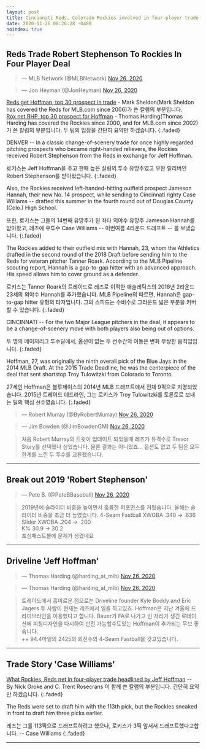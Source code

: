 ```yaml
---
layout: post
title: Cincinnati Reds, Colorado Rockies involved in four-player trade
date: 2020-11-26 08:26:28 -0400
noindex: true
---
```


## Reds Trade Robert Stephenson To Rockies In Four Player Deal

<script async src="//platform.twitter.com/widgets.js" charset="utf-8"></script>
<blockquote class="twitter-tweet" data-lang="en">
  &mdash; MLB Network (@MLBNetwork)
  <a href="https://twitter.com/MLBNetwork/status/1331737728812265474">Nov 26, 2020</a>
</blockquote>

<script async src="//platform.twitter.com/widgets.js" charset="utf-8"></script>
<blockquote class="twitter-tweet" data-lang="en">
  &mdash; Jon Heyman (@JonHeyman)
  <a href="https://twitter.com/JonHeyman/status/1331666579927560193">Nov 26, 2020</a>
</blockquote>

[Reds get Hoffman, top 30 prospect in trade](https://www.mlb.com/reds/news/reds-rockies-robert-stephenson-jeff-hoffman-trade) - Mark Sheldon(Mark Sheldon has covered the Reds for MLB.com since 2006)가 쓴 칼럼의 부분입니다.    
[Rox net RHP, top 30 prospect for Hoffman](https://www.mlb.com/rockies/news/robert-stephenson-jameson-hannah-traded-to-rockies) - Thomas Harding(Thomas Harding has covered the Rockies since 2000, and for MLB.com since 2002)가 쓴 칼럼의 부분입니다. 두 팀의 입장을 간단히 요약만 하겠습니다.
{:.faded}

DENVER -- In a classic change-of-scenery trade for once highly regarded pitching prospects who became right-handed relievers, the Rockies received Robert Stephenson from the Reds in exchange for Jeff Hoffman.

로키스는 Jeff Hoffman을 주고 한때 높은 실링의 투수 유망주였고 우완 릴리버인 Robert Stephenson를 받아왔습니다.
{:.faded}

Also, the Rockies received left-handed-hitting outfield prospect Jameson Hannah, their new No. 14 prospect, while sending to Cincinnati righty Case Williams -- drafted this summer in the fourth round out of Douglas County (Colo.) High School.

또한, 로키스는 그들의 14번째 유망주가 된 좌타 외야수 유망주 Jameson Hannah를 받아왔고, 레즈에 우투수 Case Williams -- 이번여름 4라운드 드래프트 -- 를 보냈습니다.
{:.faded}

The Rockies added to their outfield mix with Hannah, 23, whom the Athletics drafted in the second round of the 2018 Draft before sending him to the Reds for veteran pitcher Tanner Roark. According to the MLB Pipeline scouting report, Hannah is a gap-to-gap hitter with an advanced approach. His speed allows him to cover ground as a defender.

로키스는 Tanner Roark의 트레이드로 레즈로 이적한 애슬레틱스의 2018년 2라운드 23세의 외야수 Hannah를 추가했습니다. MLB Pipeline의 따르면, Hannah은 gap-to-gap hitter 유형의 타자입니다. 그의 스피드는 수비수로 그라운드 넓은 부분을 커버할 수 있습니다.
{:.faded}

CINCINNATI -- For the two Major League pitchers in the deal, it appears to be a change-of-scenery move with both players also being out of options.

두 명의 메이저리그 투수딜에서, 옵션이 없는 두 선수간의 이동은 변화 무쌍한 움직임입니다.
{:.faded}

Hoffman, 27, was originally the ninth overall pick of the Blue Jays in the 2014 MLB Draft. At the 2015 Trade Deadline, he was the centerpiece of the deal that sent shortstop Troy Tulowitzki from Colorado to Toronto.

27세인 Hoffman은 블루제이스의 2014년 MLB 드래프트에서 전체 9픽으로 지명되었습니다. 2015년 트레이드 데드라인, 그는 로키스가 Troy Tulowitzki를 토론토로 보내는 딜의 핵심 선수였습니다.
{:.faded}

<script async src="//platform.twitter.com/widgets.js" charset="utf-8"></script>
<blockquote class="twitter-tweet" data-lang="en">
  &mdash; Robert Murray (@ByRobertMurray)
  <a href="https://twitter.com/ByRobertMurray/status/1331660647646572547">Nov 26, 2020</a>
</blockquote>

<script async src="//platform.twitter.com/widgets.js" charset="utf-8"></script>
<blockquote class="twitter-tweet" data-lang="en">
  &mdash; Jim Bowden (@JimBowdenGM)
  <a href="https://twitter.com/JimBowdenGM/status/1331666380471603200">Nov 26, 2020</a>
</blockquote>

> 처음 Robert Murray의 트윗이 업데이트 되었을때 레즈가 유격수로 Trevor Story를 선택했나 싶었습니다. 물론 결과는 아니었죠... 옵션도 없고 두 팀은 모두 한계를 느낀 두 투수를 교환했습니다.

---

## Break out 2019 'Robert Stephenson'

<script async src="//platform.twitter.com/widgets.js" charset="utf-8"></script>
<blockquote class="twitter-tweet" data-lang="en">
  &mdash; Pete B. (@PeteBBaseball)
  <a href="https://twitter.com/PeteBBaseball/status/1331674794430001155">Nov 26, 2020</a>
</blockquote>

> 2019년에 슬라이더 비중을 높이면서 훌륭한 퍼포먼스를 거뒀습니다. 올해는 슬라이더 비중을 조금 더 높였습니다.
4-Seam Fastball XWOBA .340 -> .636   
Slider XWOBA .204 -> .200   
K% 30.9 -> 30.2    
포심패스트볼에 문제가 생겼네요

---

## Driveline 'Jeff Hoffman'

<script async src="//platform.twitter.com/widgets.js" charset="utf-8"></script>
<blockquote class="twitter-tweet" data-lang="en">
  &mdash; Thomas Harding (@harding_at_mlb)
  <a href="https://twitter.com/harding_at_mlb/status/1331696940921229312">Nov 26, 2020</a>
</blockquote>

<script async src="//platform.twitter.com/widgets.js" charset="utf-8"></script>
<blockquote class="twitter-tweet" data-lang="en">
  &mdash; Thomas Harding (@harding_at_mlb)
  <a href="https://twitter.com/harding_at_mlb/status/1331697759544438784">Nov 26, 2020</a>
</blockquote>

> 트레이드에서 흥미로운 점으로는 Driveline founder Kyle Boddy and Eric Jagers 두 사람이 현재는 레즈에서 일을 하고있죠. Hoffman은 지난 겨울에 드라이브라인을 이용했다고 합니다. Bauer가 FA로 나가고 빈 자리가 생긴 로테이션에 피칭디자인을 다시하여 반전 가능할수도있는 Hoffman이 추가되는 무브 좋습니다.    
++ 94.4마일의 2425의 회전수의 4-Seam Fastball을 갖고있습니다.

---

## Trade Story 'Case Williams'

[What Rockies, Reds net in four-player trade headlined by Jeff Hoffman](https://theathletic.com/2222136/2020/11/25/jeff-hoffman-rockies-reds-trade-robert-stephenson/) -- By Nick Groke and C. Trent Rosecrans
이 함께 쓴 칼럼의 부분입니다. 간단히 요약만 하겠습니다.
{:.faded}   

The Reds were set to draft him with the 113th pick, but the Rockies sneaked in front to draft him three picks earlier.

레즈는 그를 113픽으로 드래프트하려고 했으나, 로키스가 3픽 앞서서 드래프트했다고합니다. -- Case Williams
{:.faded}

---

